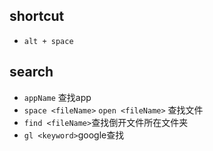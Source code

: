 ## shortcut
+ `alt + space`

## search

+ `appName` 查找app
+ `space <fileName>` `open <fileName>` 查找文件
+ `find <fileName>`查找倒开文件所在文件夹
+ `gl <keyword>`google查找